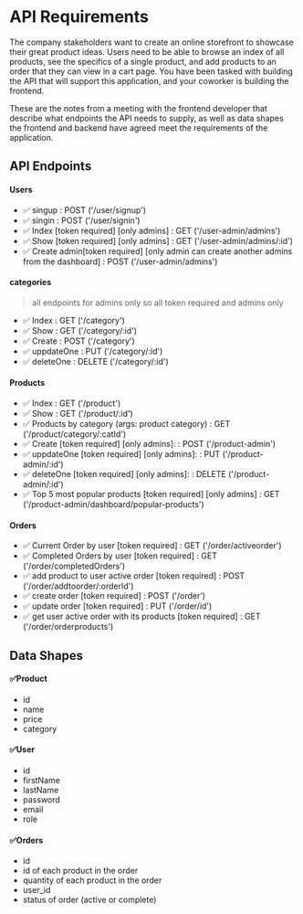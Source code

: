 # API Requirements
The company stakeholders want to create an online storefront to showcase their great product ideas. Users need to be able to browse an index of all products, see the specifics of a single product, and add products to an order that they can view in a cart page. You have been tasked with building the API that will support this application, and your coworker is building the frontend.

These are the notes from a meeting with the frontend developer that describe what endpoints the API needs to supply, as well as data shapes the frontend and backend have agreed meet the requirements of the application. 

## API Endpoints
#### Users
- ✅ singup : POST ('/user/signup')
- ✅ singin : POST ('/user/signin')
- ✅ Index [token required] [only admins] : GET ('/user-admin/admins')
- ✅ Show [token required] [only admins] : GET ('/user-admin/admins/:id')
- ✅ Create admin[token required] [only admin can create another admins from the dashboard] : POST ('/user-admin/admins')
#### categories
> all endpoints for admins only so all token required and admins only
- ✅ Index : GET ('/category')
- ✅ Show : GET ('/category/:id') 
- ✅ Create : POST ('/category')
- ✅ uppdateOne : PUT ('/category/:id')
- ✅ deleteOne : DELETE ('/category/:id')
#### Products
- ✅ Index : GET ('/product')
- ✅ Show : GET ('/product/:id') 
- ✅ Products by category (args: product category) : GET ('/product/category/:catId')
- ✅ Create [token required] [only admins]:  : POST ('/product-admin')
- ✅ uppdateOne [token required] [only admins]:  : PUT ('/product-admin/:id')
- ✅ deleteOne [token required] [only admins]:  : DELETE ('/product-admin/:id')
- ✅ Top 5 most popular products [token required] [only admins] : GET ('/product-admin/dashboard/popular-products') 

#### Orders
- ✅ Current Order by user [token required] : GET ('/order/activeorder')
- ✅ Completed Orders by user [token required] : GET ('/order/completedOrders')
- ✅ add product to user active order [token required] : POST ('/order/addtoorder/:orderId')
- ✅ create order [token required] : POST ('/order')
- ✅ update order [token required] : PUT ('/order/id')
- ✅ get user active order with its products [token required] : GET ('/order/orderproducts')

## Data Shapes
#### ✅Product
-  id
- name
- price
- category

#### ✅User
- id
- firstName
- lastName
- password
- email
- role

#### ✅Orders
- id
- id of each product in the order
- quantity of each product in the order
- user_id
- status of order (active or complete)

